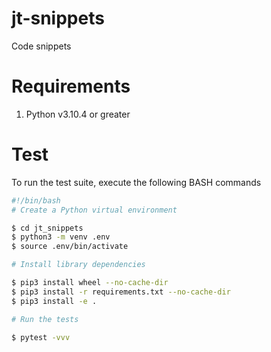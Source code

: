 # jt-snippets
Code snippets

# Requirements

1. Python v3.10.4 or greater


# Test

To run the test suite, execute the following BASH commands

```sh
#!/bin/bash
# Create a Python virtual environment

$ cd jt_snippets
$ python3 -m venv .env
$ source .env/bin/activate

# Install library dependencies

$ pip3 install wheel --no-cache-dir
$ pip3 install -r requirements.txt --no-cache-dir
$ pip3 install -e .

# Run the tests

$ pytest -vvv
```